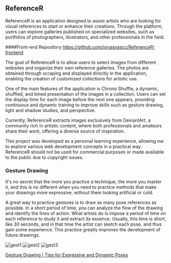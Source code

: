 ## ReferenceR

ReferenceR is an application designed to assist artists who are looking for visual references to start or enhance their creations. Through the platform, users can explore galleries published on specialized websites, such as portfolios of photographers, illustrators, and other professionals in the field.

####Front-end Repository
https://github.com/jonasnascc/ReferenceR-frontend

The goal of ReferenceR is to allow users to select images from different websites and organize their own reference galleries. The photos are obtained through scraping and displayed directly in the application, enabling the creation of customized collections for artistic use.

One of the main features of the application is Chrono Shuffle, a dynamic, shuffled, and timed presentation of the images in a collection. Users can set the display time for each image before the next one appears, providing continuous and dynamic training to improve skills such as gesture drawing, light and shadow studies, and perspective.

Currently, ReferenceR extracts images exclusively from DeviantArt, a community rich in artistic content, where both professionals and amateurs share their work, offering a diverse source of inspiration.

This project was developed as a personal learning experience, allowing me to explore various web development concepts in a practical way. ReferenceR should not be used for commercial purposes or made available to the public due to copyright issues.

### Gesture Drawing

It's no secret that the more you practice a technique, the more you master it, and this is no different when you need to practice methods that make your drawings more expressive, without them looking artificial or cold.

A great way to practice gestures is to draw as many pose references as possible. In a short period of time, you can analyze the flow of the drawing and identify the lines of action. What artists do is impose a period of time on each reference to study it and extract its essence. Usually, this time is short, like 30 seconds, and in that time the artist can sketch each pose, and thus gain some experience. This practice greatly improves the development of future drawings.

![gest1](https://github.com/user-attachments/assets/b58f978a-6f2d-47bb-8c32-ce0d6cf55c36) ![gest2](https://github.com/user-attachments/assets/39834819-b647-40e7-8133-cbf1873e227f) ![gest3](https://github.com/user-attachments/assets/e5f8a98c-db81-4682-b9fd-e6464583ddb2)

[Gesture Drawing | Tips for Expressive and Dynamic Poses](https://youtu.be/D2gOtDcb8sc)
